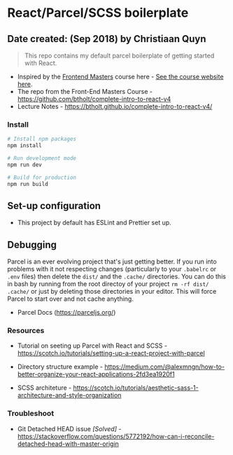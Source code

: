 #  React/Parcel/SCSS boilerplate
## Date created: (Sep 2018) by Christiaan Quyn

> This repo contains my default parcel boilerplate of getting started with React.

- Inspired by the [Frontend Masters][fem] course here - [See the course website here][v4].
- The repo from the Front-End Masters Course - https://github.com/btholt/complete-intro-to-react-v4
- Lecture Notes - https://btholt.github.io/complete-intro-to-react-v4/

[v4]: https://bit.ly/react-v4
[fem]: https://frontendmasters.com/courses/react/

### Install

```bash
# Install npm packages
npm install

# Run development mode
npm run dev

# Build for production
npm run build
```

## Set-up configuration

- This project by default has ESLint and Prettier set up. 

## Debugging

Parcel is an ever evolving project that's just getting better. If you run into problems with it not respecting changes (particularly to your `.babelrc` or `.env` files) then delete the `dist/` and the `.cache/` directories. You can do this in bash by running from the root directoy of your project `rm -rf dist/ .cache/` or just by deleting those directories in your editor. This will force Parcel to start over and not cache anything.

- Parcel Docs (https://parceljs.org/)

### Resources

- Tutorial on seeting up Parcel with React and SCSS - https://scotch.io/tutorials/setting-up-a-react-project-with-parcel

- Directory structure example - https://medium.com/@alexmngn/how-to-better-organize-your-react-applications-2fd3ea1920f1

- SCSS architeture - 
https://scotch.io/tutorials/aesthetic-sass-1-architecture-and-style-organization

### Troubleshoot

- Git Detached HEAD issue _[Solved]_ - https://stackoverflow.com/questions/5772192/how-can-i-reconcile-detached-head-with-master-origin




